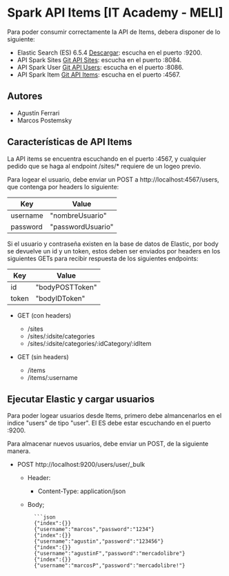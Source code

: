 # Spark API Items [IT Academy - MELI]

Para poder consumir correctamente la API de Items, debera disponer de lo siguiente:

* Elastic Search (ES) 6.5.4 [Descargar](https://www.elastic.co/es/downloads/past-releases/elasticsearch-6-5-4): escucha 
en el puerto :9200.
* API Spark Sites [Git API Sites](https://github.com/marcospostemsky/sparksite): escucha 
                                                                                en el puerto :8084.
* API Spark User [Git API Users](https://github.com/marcospostemsky/sparkuser): escucha 
                                                                                en el puerto :8086.
* API Spark Item [Git API Items](https://github.com/ferrariagustin93/sparkItem): escucha 
                                                                                 en el puerto :4567.
## Autores

* Agustín Ferrari
* Marcos Postemsky

## Características de API Items

La API items se encuentra escuchando en el puerto :4567, y cualquier pedido que se haga al endpoint /sites/* requiere 
de un logeo previo.

Para logear el usuario, debe enviar un POST a http://localhost:4567/users, que contenga por headers lo siguiente:



| Key| Value|
| ----- | ---- |
| username |"nombreUsuario" |
| password| "passwordUsuario" | 


Si el usuario y contraseña existen en la base de datos de Elastic, por body se devuelve un id y un token, estos deben
ser enviados por headers en los siguientes GETs para recibir respuesta de los siguientes endpoints:

| Key| Value|
| ----- | ---- |
| id |"bodyPOSTToken" |
| token| "bodyIDToken" |


* GET (con headers)
    * /sites
    * /sites/:idsite/categories
    * /sites/:idsite/categories/:idCategory/:idItem
    
* GET (sin headers)
    * /items
    * /items/:username

## Ejecutar Elastic y cargar usuarios

Para poder logear usuarios desde Items, primero debe almancenarlos en el indice "users" de tipo "user". El ES debe estar
escuchando en el puerto :9200.

Para almacenar nuevos usuarios, debe enviar un POST, de la siguiente manera.

* POST http://localhost:9200/users/user/_bulk

    * Header:
        * Content-Type: application/json
    
    * Body;
        
            ```json
            {"index":{}}
            {"username":"marcos","password":"1234"}
            {"index":{}}
            {"username":"agustin","password":"123456"}
            {"index":{}}
            {"username":"agustinF","password":"mercadolibre"}
            {"index":{}}
            {"username":"marcosP","password":"mercadolibre!"}